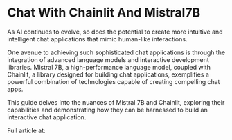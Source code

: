 # Chat With Chainlit And Mistral7B

As AI continues to evolve, so does the potential to create more intuitive and intelligent chat applications that mimic human-like interactions.

One avenue to achieving such sophisticated chat applications is through the integration of advanced language models and interactive development libraries. Mistral 7B, a high-performance language model, coupled with Chainlit, a library designed for building chat applications, exemplifies a powerful combination of technologies capable of creating compelling chat apps.

This guide delves into the nuances of Mistral 7B and Chainlit, exploring their capabilities and demonstrating how they can be harnessed to build an interactive chat application. 

Full article at: 
